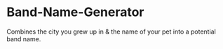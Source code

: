 # Band-Name-Generator

Combines the city you grew up in & the name of your pet into a potential band name.
